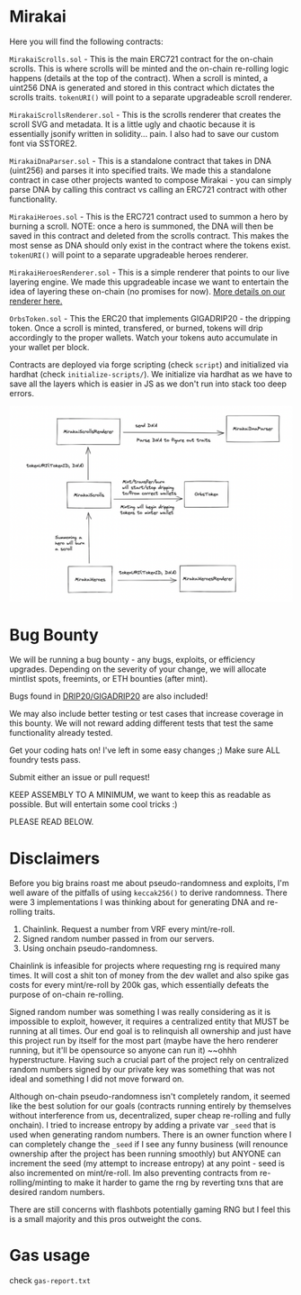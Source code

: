 # Mirakai

Here you will find the following contracts:

`MirakaiScrolls.sol` - This is the main ERC721 contract for the on-chain scrolls. This is where scrolls will be minted and the on-chain re-rolling logic happens (details at the top of the contract). When a scroll is minted, a uint256 DNA is generated and stored in this contract which dictates the scrolls traits. `tokenURI()` will point to a separate upgradeable scroll renderer.

`MirakaiScrollsRenderer.sol` - This is the scrolls renderer that creates the scroll SVG and metadata. It is a little ugly and chaotic because it is essentially jsonify written in solidity... pain. I also had to save our custom font via SSTORE2.

`MirakaiDnaParser.sol` - This is a standalone contract that takes in DNA (uint256) and parses it into specified traits. We made this a standalone contract in case other projects wanted to compose Mirakai - you can simply parse DNA by calling this contract vs calling an ERC721 contract with other functionality.

`MirakaiHeroes.sol` - This is the ERC721 contract used to summon a hero by burning a scroll. NOTE: once a hero is summoned, the DNA will then be saved in this contract and deleted from the scrolls contract. This makes the most sense as DNA should only exist in the contract where the tokens exist. `tokenURI()` will point to a separate upgradeable heroes renderer.

`MirakaiHeroesRenderer.sol` - This is a simple renderer that points to our live layering engine. We made this upgradeable incase we want to entertain the idea of layering these on-chain (no promises for now). [More details on our renderer here.](https://pitch.com/public/dccab607-98fe-4e8d-81b3-a250d01fdbb8/d0979f30-a155-4e91-bcf2-1d7c93c6b690)

`OrbsToken.sol` - This the ERC20 that implements GIGADRIP20 - the dripping token. Once a scroll is minted, transfered, or burned, tokens will drip accordingly to the proper wallets. Watch your tokens auto accumulate in your wallet per block.

Contracts are deployed via forge scripting (check `script`) and initialized via hardhat (check `initialize-scripts/`). We initialize via hardhat as we have to save all the layers which is easier in JS as we don't run into stack too deep errors.

![Basic Flow](./flow.png "Basic flow")


# Bug Bounty

We will be running a bug bounty - any bugs, exploits, or efficiency upgrades. Depending on the severity of your change, we will allocate mintlist spots, freemints, or ETH bounties (after mint).

Bugs found in [DRIP20/GIGADRIP20](https://github.com/0xBeans/DRIP20) are also included!

We may also include better testing or test cases that increase coverage in this bounty. We will not reward adding different tests that test the same functionality already tested.

Get your coding hats on! I've left in some easy changes ;) Make sure ALL foundry tests pass.

Submit either an issue or pull request!

KEEP ASSEMBLY TO A MINIMUM, we want to keep this as readable as possible. But will entertain some cool tricks :)

PLEASE READ BELOW.


# Disclaimers

Before you big brains roast me about pseudo-randomness and exploits, I'm well aware of the pitfalls of using `keccak256()` to derive randomness. There were 3 implementations I was thinking about for generating DNA and re-rolling traits.

1. Chainlink. Request a number from VRF every mint/re-roll.
2. Signed random number passed in from our servers.
3. Using onchain pseudo-randomness.

Chainlink is infeasible for projects where requesting rng is required many times. It will cost a shit ton of money from the dev wallet and also spike gas costs for every mint/re-roll by 200k gas, which essentially defeats the purpose of on-chain re-rolling. 

Signed random number was something I was really considering as it is impossible to exploit, however, it requires a centralized entity that MUST be running at all times. Our end goal is to relinquish all ownership and just have this project run by itself for the most part (maybe have the hero renderer running, but it'll be opensource so anyone can run it) ~~ohhh hyperstructure. Having such a crucial part of the project rely on centralized random numbers signed by our private key was something that was not ideal and something I did not move forward on.

Although on-chain pseudo-randomness isn't completely random, it seemed like the best solution for our goals (contracts running entirely by themselves without interference from us, decentralized, super cheap re-rolling and fully onchain). I tried to increase entropy by adding a private var `_seed` that is used when generating random numbers. There is an owner function where I can completely change the `_seed` if I see any funny business (will renounce ownership after the project has been running smoothly) but ANYONE can increment the seed (my attempt to increase entropy) at any point -  seed is also incremented on mint/re-roll. Im also preventing contracts from re-rolling/minting to make it harder to game the rng by reverting txns that are desired random numbers. 

There are still concerns with flashbots potentially gaming RNG but I feel this is a small majority and this pros outweight the cons.

# Gas usage

check `gas-report.txt`
